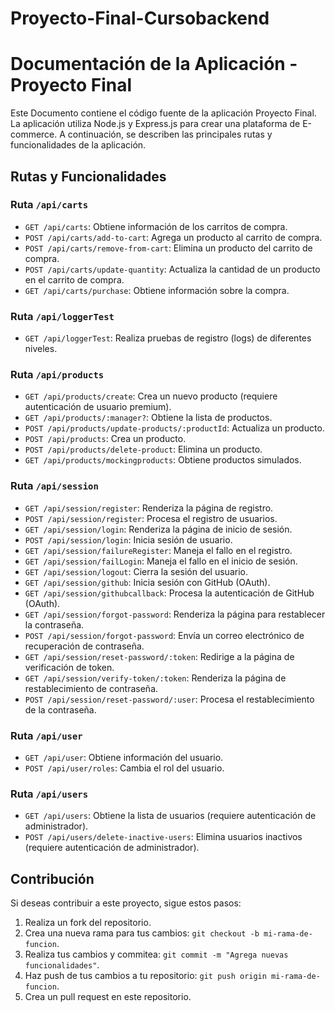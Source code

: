 # Proyecto-Final-Cursobackend

# Documentación de la Aplicación - Proyecto Final

Este Documento contiene el código fuente de la aplicación Proyecto Final. La aplicación utiliza Node.js y Express.js para crear una plataforma de E-commerce. A continuación, se describen las principales rutas y funcionalidades de la aplicación.

## Rutas y Funcionalidades

### Ruta `/api/carts`

- `GET /api/carts`: Obtiene información de los carritos de compra.
- `POST /api/carts/add-to-cart`: Agrega un producto al carrito de compra.
- `POST /api/carts/remove-from-cart`: Elimina un producto del carrito de compra.
- `POST /api/carts/update-quantity`: Actualiza la cantidad de un producto en el carrito de compra.
- `GET /api/carts/purchase`: Obtiene información sobre la compra.

### Ruta `/api/loggerTest`

- `GET /api/loggerTest`: Realiza pruebas de registro (logs) de diferentes niveles.

### Ruta `/api/products`

- `GET /api/products/create`: Crea un nuevo producto (requiere autenticación de usuario premium).
- `GET /api/products/:manager?`: Obtiene la lista de productos.
- `POST /api/products/update-products/:productId`: Actualiza un producto.
- `POST /api/products`: Crea un producto.
- `POST /api/products/delete-product`: Elimina un producto.
- `GET /api/products/mockingproducts`: Obtiene productos simulados.

### Ruta `/api/session`

- `GET /api/session/register`: Renderiza la página de registro.
- `POST /api/session/register`: Procesa el registro de usuarios.
- `GET /api/session/login`: Renderiza la página de inicio de sesión.
- `POST /api/session/login`: Inicia sesión de usuario.
- `GET /api/session/failureRegister`: Maneja el fallo en el registro.
- `GET /api/session/failLogin`: Maneja el fallo en el inicio de sesión.
- `GET /api/session/logout`: Cierra la sesión del usuario.
- `GET /api/session/github`: Inicia sesión con GitHub (OAuth).
- `GET /api/session/githubcallback`: Procesa la autenticación de GitHub (OAuth).
- `GET /api/session/forgot-password`: Renderiza la página para restablecer la contraseña.
- `POST /api/session/forgot-password`: Envía un correo electrónico de recuperación de contraseña.
- `GET /api/session/reset-password/:token`: Redirige a la página de verificación de token.
- `GET /api/session/verify-token/:token`: Renderiza la página de restablecimiento de contraseña.
- `POST /api/session/reset-password/:user`: Procesa el restablecimiento de la contraseña.

### Ruta `/api/user`

- `GET /api/user`: Obtiene información del usuario.
- `POST /api/user/roles`: Cambia el rol del usuario.

### Ruta `/api/users`

- `GET /api/users`: Obtiene la lista de usuarios (requiere autenticación de administrador).
- `POST /api/users/delete-inactive-users`: Elimina usuarios inactivos (requiere autenticación de administrador).

## Contribución

Si deseas contribuir a este proyecto, sigue estos pasos:

1. Realiza un fork del repositorio.
2. Crea una nueva rama para tus cambios: `git checkout -b mi-rama-de-funcion`.
3. Realiza tus cambios y commitea: `git commit -m "Agrega nuevas funcionalidades"`.
4. Haz push de tus cambios a tu repositorio: `git push origin mi-rama-de-funcion`.
5. Crea un pull request en este repositorio.

